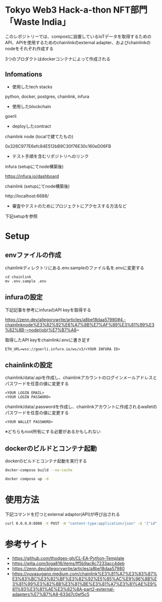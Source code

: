 # Tokyo Web3 Hack-a-thon NFT部門 「Waste India」

このレポジトリーでは、compostに設置しているIoTデータを取得するためのAPI、APIを使用するためのchainlinkのexternal adapter、およびchainlinkのnodeをそれぞれ作成する

3つのプロダクトはdockerコンテナによって作成される

## Infomations

- 使用したtech stacks

 python, docker, postgres, chainlink, infura

- 使用したblockchain

goerli

- deployしたcontract

chainlink node (localで建てたもの)

0x326C977E6efc84E512bB9C30f76E30c160eD06FB

- テスト手順を含むリポジトリへのリンク

infura (setupにてnode構築後)

https://infura.io/dashboard

chainlink (setupにてnode構築後)

http://localhost:6688/

- 審査やテストのためにプロジェクトにアクセスする方法など

下記setupを参照


# Setup

## envファイルの作成

chainlinkディレクトリにある.env.sampleのファイル名を.envに変更する

```
cd chainlink
mv .env.sample .env
```

## infuraの設定

下記記事を参考にinfuraのAPI keyを取得する

https://zenn.dev/allegorywrite/articles/a8be18daa57980#4.-chainlinknode%E3%82%92%E6%A7%8B%E7%AF%89%E3%81%99%E3%82%8B-~node(job)%E7%B7%A8~

取得したAPI keyをchainlink/.envに書き足す

```
ETH_URL=wss://goerli.infura.io/ws/v3/<YOUR INFURA ID>
```

## chainlinkの設定

chainlink/data/.apiを作成し、chainlinkアカウントのログインメールアドレスとパスワードを任意の値に変更する

```
<YOUR LOGIN EMAIL>
<YOUR LOGIN PASSWORD>
```

chainlink/data/.passwordを作成し、chainlinkアカウントに作成されるwalletのパスワードを任意の値に変更する

```
<YOUR WALLET PASSWORD>
```

※どちらもroot所有にする必要があるかもしれない

## dockerのビルドとコンテナ起動

dockerのビルドとコンテナ起動を実行する

```bash
docker-compose build --no-cache
```

```bash
docker compose up -d
```

# 使用方法

下記コマンドを打つとexternal adaptor(API)が呼び出される

```bash
curl 0.0.0.0:8080 -X POST -H "content-type:application/json" -d '{"id": 2, "data": {"key": ""}}' 
```

# 参考サイト

- https://github.com/thodges-gh/CL-EA-Python-Template
- https://qiita.com/biga816/items/ff5b9ac8c7233acc4deb
- https://zenn.dev/allegorywrite/articles/a8be18daa57980
- https://yuyasugano.medium.com/chainlink%E3%81%A7%E3%83%87%E3%83%BC%E3%82%BF%E3%82%92%E5%85%AC%E9%96%8B%E3%81%99%E3%82%8B%E3%81%BE%E3%81%A7%E3%81%AE%E9%81%93%E3%81%AE%E3%82%8A-part2-external-adapters%E7%B7%A8-633d7c0ef5c5
